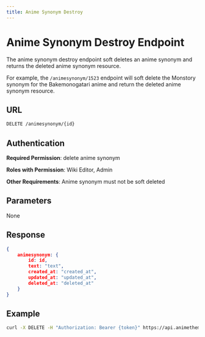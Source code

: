 ```yaml
---
title: Anime Synonym Destroy
---
```


# Anime Synonym Destroy Endpoint 

The anime synonym destroy endpoint soft deletes an anime synonym and returns the deleted anime synonym resource.

For example, the `/animesynonym/1523` endpoint will soft delete the Monstory synonym for the Bakemonogatari anime and return the deleted anime synonym resource.

## URL

```sh
DELETE /animesynonym/{id}
```

## Authentication

**Required Permission**: delete anime synonym

**Roles with Permission**: Wiki Editor, Admin

**Other Requirements**: Anime synonym must not be soft deleted

## Parameters

None

## Response

```json
{
    animesynonym: {
        id: id,
        text: "text",
        created_at: "created_at",
        updated_at: "updated_at",
        deleted_at: "deleted_at"
    }
}
```

## Example

```bash
curl -X DELETE -H "Authorization: Bearer {token}" https://api.animethemes.moe/animesynonym/1523
```
